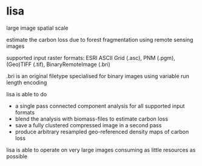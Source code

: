 # lisa
large image spatial scale

estimate the carbon loss due to forest fragmentation using remote sensing images

supported input raster formats: ESRI ASCII Grid (.asc), PNM (.pgm), (Geo)TIFF (.tif), BinaryRemoteImage (.bri)

.bri is an original filetype specialised for binary images using variable run length encoding

lisa is able to do
- a single pass connected component analysis for all supported input formats
- blend the analysis with biomass-files to estimate carbon loss
- save a fully clustered compressed image in a second pass
- produce arbitrary resampled geo-referenced density maps of carbon loss

lisa is able to operate on very large images consuming as little resources as possible
